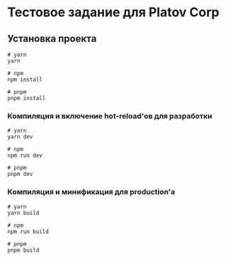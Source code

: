# Тестовое задание для Platov Corp

## Установка проекта

```
# yarn
yarn

# npm
npm install

# pnpm
pnpm install
```

### Компиляция и включение hot-reload'ов для разработки

```
# yarn
yarn dev

# npm
npm run dev

# pnpm
pnpm dev
```

### Компиляция и минификация для production'а

```
# yarn
yarn build

# npm
npm run build

# pnpm
pnpm build
```

